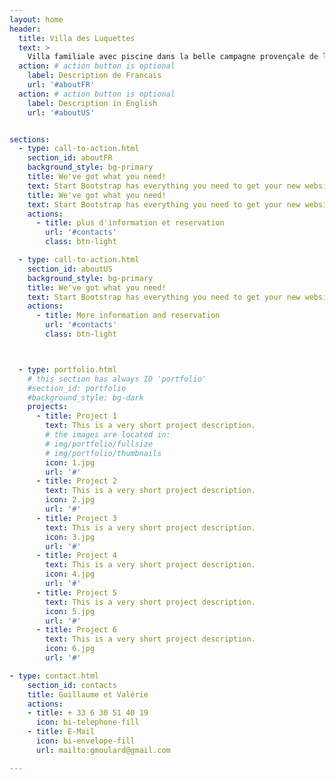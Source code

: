 ```yaml
---
layout: home
header:
  title: Villa des Luquettes
  text: >
    Villa familiale avec piscine dans la belle campagne provençale de la Cadière-d’Azur idéale pour 2 familles (220m2, 7 chambres, 14 couchages) 1542F Chemin des Luquettes, La Cadière-d’Azur
  action: # action button is optional
    label: Description de Francais
    url: '#aboutFR'
  action: # action button is optional
    label: Description in English
    url: '#aboutUS'


sections:
  - type: call-to-action.html
    section_id: aboutFR
    background_style: bg-primary
    title: We've got what you need!
    text: Start Bootstrap has everything you need to get your new website up and running in no time! All of the templates and themes on Start Bootstrap are open source, free to download, and easy to use. No strings attached!
    title: We've got what you need!
    text: Start Bootstrap has everything you need to get your new website up and running in no time! All of the templates and themes on Start Bootstrap are open source, free to download, and easy to use. No strings attached!
    actions:
      - title: plus d'information et reservation
        url: '#contacts'
        class: btn-light

  - type: call-to-action.html
    section_id: aboutUS
    background_style: bg-primary
    title: We've got what you need!
    text: Start Bootstrap has everything you need to get your new website up and running in no time! All of the templates and themes on Start Bootstrap are open source, free to download, and easy to use. No strings attached!
    actions:
      - title: More information and reservation
        url: '#contacts'
        class: btn-light



  - type: portfolio.html
    # this section has always ID 'portfolio'
    #section_id: portfolio
    #background_style: bg-dark
    projects:
      - title: Project 1
        text: This is a very short project description.
        # the images are located in:
        # img/portfolio/fullsize
        # img/portfolio/thumbnails
        icon: 1.jpg
        url: '#'
      - title: Project 2
        text: This is a very short project description.
        icon: 2.jpg
        url: '#'
      - title: Project 3
        text: This is a very short project description.
        icon: 3.jpg
        url: '#'
      - title: Project 4
        text: This is a very short project description.
        icon: 4.jpg
        url: '#'
      - title: Project 5
        text: This is a very short project description.
        icon: 5.jpg
        url: '#'
      - title: Project 6
        text: This is a very short project description.
        icon: 6.jpg
        url: '#'

- type: contact.html
    section_id: contacts
    title: Guillaume et Valérie
    actions:
    - title: + 33 6 30 51 40 19
      icon: bi-telephone-fill
    - title: E-Mail
      icon: bi-envelope-fill
      url: mailto:gmoulard@gmail.com

---
```

